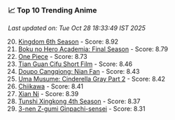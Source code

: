 ### 📈 Top 10 Trending Anime

*Last updated on: Tue Oct 28 18:33:49 IST 2025*

20. [Kingdom 6th Season](https://myanimelist.net/anime/61517) - Score: 8.92
37. [Boku no Hero Academia: Final Season](https://myanimelist.net/anime/60098) - Score: 8.79
54. [One Piece](https://myanimelist.net/anime/21) - Score: 8.73
174. [Tian Guan Cifu Short Film](https://myanimelist.net/anime/60988) - Score: 8.46
187. [Doupo Cangqiong: Nian Fan](https://myanimelist.net/anime/51039) - Score: 8.43
194. [Uma Musume: Cinderella Gray Part 2](https://myanimelist.net/anime/61930) - Score: 8.42
205. [Chiikawa](https://myanimelist.net/anime/50250) - Score: 8.41
221. [Xian Ni](https://myanimelist.net/anime/55809) - Score: 8.39
239. [Tunshi Xingkong 4th Season](https://myanimelist.net/anime/56524) - Score: 8.37
291. [3-nen Z-gumi Ginpachi-sensei](https://myanimelist.net/anime/54757) - Score: 8.31
